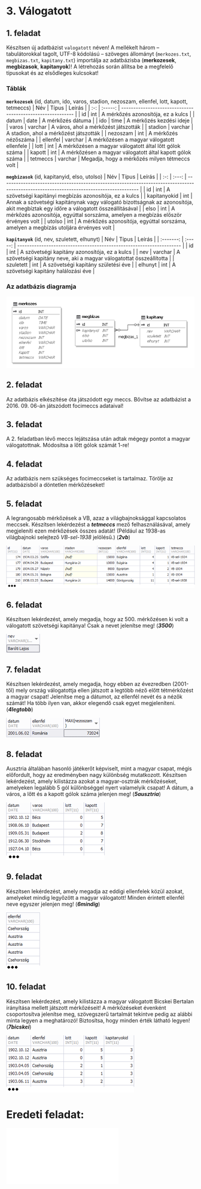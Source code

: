 # 3. Válogatott

## 1. feladat
Készítsen új adatbázist `valogatott` néven!
A mellékelt három – tabulátorokkal tagolt, UTF-8 kódolású – szöveges állományt (`merkozes.txt`, `megbizas.txt`,
`kapitany.txt`) importálja az adatbázisba (**merkozesek**,
**megbizasok**, **kapitanyok**)! A létrehozás során állítsa be a megfelelő típusokat és az elsődleges kulcsokat!

### Táblák

**`merkozesek`** (id, datum, ido, varos, stadion, nezoszam, ellenfel, lott, kapott, tetmeccs)
| Név          | Típus   | Leírás                                                     |
| :-:          | :-----: | ---------------------------------------------------------- |
| id           | int     | A mérkőzés azonosítója, ez a kulcs                         |
| datum        | date    | A mérkőzés dátuma                                          |
| ido          | time    | A mérkőzés kezdési ideje                                   |
| varos        | varchar | A város, ahol a mérkőzést játszották                       |
| stadion      | varchar | A stadion, ahol a mérkőzést játszották                     |
| nezoszam     | int     | A mérkőzés nézőszáma                                       | 
| ellenfel     | varchar | A mérkőzésen a magyar válogatott ellenfele                 |
| lott         | int     | A mérkőzésen a magyar válogatott által lőtt gólok száma    |
| kapott       | int     | A mérkőzésen a magyar válogatott által kapott gólok száma  |
| tetmeccs     | varchar | Megadja, hogy a mérkőzés milyen tétmeccs volt              |

**`megbizasok`** (id, kapitanyid, elso, utolso)
| Név | Típus | Leírás                                                                                                                                  |
| :-: | :---: | --------------------------------------------------------------------------------------------------------------------------------------- |
| id  | int   | A szövetségi kapitányi megbízás azonosítója, ez a kulcs                                                                                 |
| kapitanyokid | int | Annak a szövetségi kapitánynak vagy válogató bizottságnak az azonosítója, akit megbíztak egy időre a válogatott összeállításával |
| elso | int | A mérkőzés azonosítója, egyúttal sorszáma, amelyen a megbízás először érvényes volt                                                      |
| utolso | int | A mérkőzés azonosítója, egyúttal sorszáma, amelyen a megbízás utoljára érvényes volt                                                   |

**`kapitanyok`** (id, nev, szuletett, elhunyt)
| Név       | Típus   | Leírás                                                               |
| :-------: | :-----: | -------------------------------------------------------------------- |
| id        | int     | A szövetségi kapitány azonosítója, ez a kulcs                        |
| nev       | varchar | A szövetségi kapitány neve, aki a magyar válogatottat összeállította |
| szuletett | int     | A szövetségi kapitány születési éve                                  |
| elhunyt   | int     | A szövetségi kapitány halálozási éve                                 |

### Az adatbázis diagramja
![táblák](diagram.png)

## 2. feladat
Az adatbázis elkészítése óta játszódott egy meccs. Bővítse az adatbázist a 2016. 09. 06-án
játszódott focimeccs adataival!

## 3. feladat
A 2. feladatban lévő meccs lejátszása után adtak mégegy pontot a magyar válogatottnak.
Módosítsa a lőtt gólok számát 1-re!

## 4. feladat
Az adatbázis nem szükséges focimeccseket is tartalmaz.
Törölje az adatbázisból a döntetlen mérkőzéseket!

## 5. feladat
A legrangosabb mérkőzések a VB, azaz a világbajnoksággal kapcsolatos meccsek.
Készítsen lekérdezést a ***tetmeccs*** mező felhasználásával, amely megjeleníti ezen
mérkőzések összes adatát! (Például az 1938-as világbajnoki selejtező *VB-sel-1938*
jelölésű.) (***2vb***)

![5. feladat](5feladat.png)

## 6. feladat
Készítsen lekérdezést, amely megadja, hogy az 500. mérkőzésen ki volt a válogatott
szövetségi kapitánya! Csak a nevet jelenítse meg! (***3500***)

![6. feladat](6feladat.png)

## 7. feladat
Készítsen lekérdezést, amely megadja, hogy ebben az évezredben (2001-től) mely ország
válogatottja ellen játszott a legtöbb néző előtt tétmérkőzést a magyar csapat! Jelenítse meg
a dátumot, az ellenfél nevét és a nézők számát! Ha több ilyen van, akkor elegendő csak
egyet megjeleníteni. (***4legtobb***)

![7. feladat](7feladat.png)

## 8. feladat
Ausztria általában hasonló játékerőt képviselt, mint a magyar csapat, mégis előfordult, hogy
az eredményben nagy különbség mutatkozott. Készítsen lekérdezést, amely kilistázza
azokat a magyar-osztrák mérkőzéseket, amelyeken legalább 5 gól különbséggel nyert
valamelyik csapat! A dátum, a város, a lőtt és a kapott gólok száma jelenjen meg!
(***5ausztria***)

![8. feladat](8feladat.png)

## 9. feladat
Készítsen lekérdezést, amely megadja az eddigi ellenfelek közül azokat, amelyeket mindig
legyőzött a magyar válogatott! Minden érintett ellenfél neve egyszer jelenjen meg!
(***6mindig***)

![9. feladat](9feladat.png)

## 10. feladat
Készítsen lekérdezést, amely kilistázza a magyar válogatott Bicskei Bertalan irányítása mellett
játszott mérkőzéseit! A mérkőzéseket évenként csoportosítva jelenítse
meg, szövegszerű tartalmát tekintve
pedig az alábbi minta legyen a meghatározó! Biztosítsa, hogy minden
érték látható legyen! (***7bicskei***)

![10. feladat](10feladat.png)

# Eredeti feladat:
![file](valogatott.pdf)
